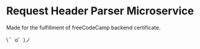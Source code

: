 Request Header Parser Microservice
=========================

Made for the fulfillment of freeCodeCamp backend certificate.

\ ゜o゜)ノ
